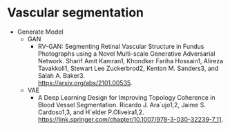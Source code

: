# Vascular segmentation
* Generate Model
  * GAN
     * RV-GAN: Segmenting Retinal Vascular Structure in Fundus Photographs using a Novel Multi-scale Generative Adversarial Network.
       Sharif Amit Kamran1, Khondker Fariha Hossain1, Alireza Tavakkoli1, Stewart    Lee Zuckerbrod2, Kenton M. Sanders3, and Salah A. Baker3.  
       https://arxiv.org/abs/2101.00535.  
  * VAE
     * A Deep Learning Design for Improving Topology Coherence in Blood Vessel Segmentation. 
       Ricardo J. Ara´ujo1,2, Jaime S. Cardoso1,3, and H´elder P.Oliveira1,2.  
       https://link.springer.com/chapter/10.1007/978-3-030-32239-7_11. 
